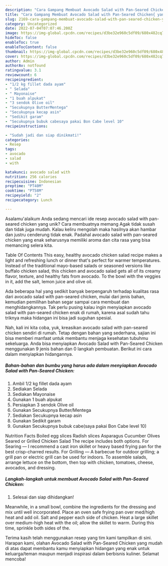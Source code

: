 ```yaml
---
description: "Cara Gampang Membuat Avocado Salad with Pan-Seared Chicken{ yang Enak"
title: "Cara Gampang Membuat Avocado Salad with Pan-Seared Chicken{ yang Enak"
slug: 2169-cara-gampang-membuat-avocado-salad-with-pan-seared-chicken-yang-enak
category: Uncategorized
date: 2022-07-04T07:07:46.200Z
image: https://img-global.cpcdn.com/recipes/d3be32e960c5df09/680x482cq70/avocado-salad-with-pan-seared-chicken-foto-resep-utama.jpg
hideToc: false
enableToc: true
enableTocContent: false
thumbnail: https://img-global.cpcdn.com/recipes/d3be32e960c5df09/680x482cq70/avocado-salad-with-pan-seared-chicken-foto-resep-utama.jpg
cover: https://img-global.cpcdn.com/recipes/d3be32e960c5df09/680x482cq70/avocado-salad-with-pan-seared-chicken-foto-resep-utama.jpg
author: Admin
authorAv: notfound
ratingvalue: 3.1
reviewcount: 6
recipeingredient:
- "1/2 kg fillet dada ayam"
- " Selada"
- " Mayonaise"
- "1 buah alpukat"
- "3 sendok Olive oil"
- "Secukupnya ButterMentega"
- "Secukupnya kecap asin"
- "Sedikit garam"
- "Secukupnya bubuk cabesaya pakai Bon Cabe level 10"
recipeinstructions:

- "Sudah jadi dan siap dinikmati!"
categories:
- Resep
tags:
- avocado
- salad
- with

katakunci: avocado salad with 
nutrition: 256 calories
recipecuisine: Indonesian
preptime: "PT40M"
cooktime: "PT58M"
recipeyield: "2"
recipecategory: Lunch

---
```



Asalamu'alaikum Anda sedang mencari ide resep avocado salad with pan-seared chicken yang unik? Cara membuatnya memang Agak tidak susah dan tidak juga mudah. Kalau keliru mengolah maka hasilnya akan hambar dan justru cenderung tidak enak. Padahal avocado salad with pan-seared chicken yang enak seharusnya memiliki aroma dan cita rasa yang bisa memancing selera kita.


Table Of Contents This easy, healthy avocado chicken salad recipe makes a light and refreshing lunch or dinner that&#39;s perfect for warmer temperatures. Instead of the traditional mayo-based salads or seasoned versions like buffalo chicken salad, this chicken and avocado salad gets all of its creamy flavor, texture, and healthy fats from avocado. To the bowl with the veggies in it, add the salt, lemon juice and olive oil.

Ada beberapa hal yang sedikit banyak berpengaruh terhadap kualitas rasa dari avocado salad with pan-seared chicken, mulai dari jenis bahan, kemudian pemilihan bahan segar sampai cara membuat dan menghidangkannya. Tak perlu pusing kalau ingin menyiapkan avocado salad with pan-seared chicken enak di rumah, karena asal sudah tahu triknya maka hidangan ini bisa jadi suguhan spesial.


Nah, kali ini kita coba, yuk, kreasikan avocado salad with pan-seared chicken sendiri di rumah. Tetap dengan bahan yang sederhana, sajian ini bisa memberi manfaat untuk membantu menjaga kesehatan tubuhmu sekeluarga. Anda bisa menyiapkan Avocado Salad with Pan-Seared Chicken menggunakan 9 jenis bahan dan 0 langkah pembuatan. Berikut ini cara dalam menyiapkan hidangannya.

<!--inarticleads1-->

##### Bahan-bahan dan bumbu yang harus ada dalam menyiapkan Avocado Salad with Pan-Seared Chicken:

1. Ambil 1/2 kg fillet dada ayam
1. Sediakan  Selada
1. Sediakan  Mayonaise
1. Gunakan 1 buah alpukat
1. Persiapkan 3 sendok Olive oil
1. Gunakan Secukupnya Butter/Mentega
1. Sediakan Secukupnya kecap asin
1. Gunakan Sedikit garam
1. Gunakan Secukupnya bubuk cabe(saya pakai Bon Cabe level 10)


Nutrition Facts Boiled egg slices Radish slices Asparagus Cucumber Olives Seared or Grilled Chicken Salad The recipe includes both options. For Searing — I recommend a cast iron skillet or heavy based frying pan for the best crisp-charred results. For Grilling — A barbecue for outdoor grilling; a grill pan or electric grill can be used for indoors. To assemble salads, arrange lettuce on the bottom, then top with chicken, tomatoes, cheese, avocados, and dressing. 

<!--inarticleads2-->

##### Langkah-langkah untuk membuat Avocado Salad with Pan-Seared Chicken:


1. Selesai dan siap dihidangkan!

Meanwhile, in a small bowl, combine the ingredients for the dressing and mix until well incorporated. Place an oven safe frying pan over med/high heat and add oil. Salt and pepper each side of chicken. Heat a large skillet over medium-high heat with the oil; allow the skillet to warm. During this time, sprinkle both sides of the. 

Terima kasih telah menggunakan resep yang tim kami tampilkan di sini. Harapan kami, olahan Avocado Salad with Pan-Seared Chicken yang mudah di atas dapat membantu kamu menyiapkan hidangan yang enak untuk keluarga/teman maupun menjadi inspirasi dalam berbisnis kuliner. Selamat mencoba!
